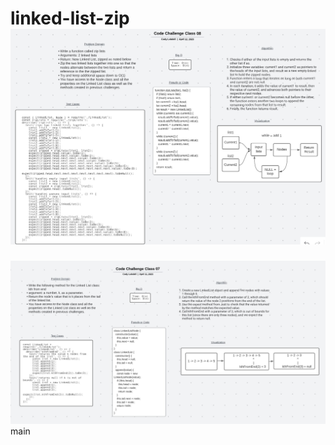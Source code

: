  linked-list-zip
![Whiteboard](img/Code_Challenge_08.jpg "CC08_Whiteboard")
=======
![Whiteboard](img/Code_Challenge_07.jpg "CC07_Whiteboard")
main
